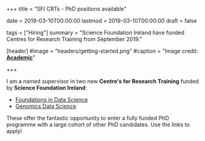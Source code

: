 +++
title = "SFI CRTs - PhD positions available"

date = 2019-03-10T00:00:00
lastmod = 2019-03-10T00:00:00
draft = false

tags = ["Hiring"]
summary = "Science Foundation Ireland have funded Centres for Research Training from September 2019."

[header]
#image = "headers/getting-started.png"
#caption = "Image credit: [**Academic**](https://github.com/gcushen/hugo-academic/)"

+++

I am a named supervisor in two new **Centre's for Research Training** funded by **Science Foundation Ireland**: 

- [Foundations in Data Science](http://data-science.ie/)
- [Genomics Data Science](http://genomicsdatascience.ie/)

These offer the fantastic opportunity to enter a fully funded PhD programme with a large cohort of other PhD candidates. 
Use the links to apply!

